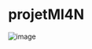 # projetMI4N
 ![image](https://github.com/user-attachments/assets/2f4dc55b-ae68-4233-abf9-0d1d8f94c558)
